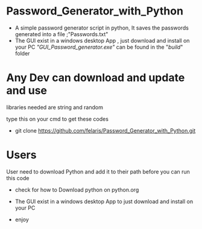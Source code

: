 # Password_Generator_with_Python
 * A simple password generator script in python, It saves the passwords generated into a file ;"Passwords.txt"
* The GUI exist in a windows  desktop App , just download and install on your PC 
 *"GUI_Password_generator.exe"* can be found in the "*build*" folder
# Any Dev can download and update  and use
libraries  needed are  string and random

type this on your cmd to get these codes

* git clone https://github.com/felaris/Password_Generator_with_Python.git



# Users 
 User need to download Python and add it to their path before you can run this code 
 * check for how to Download python on python.org
 * The GUI exist in a windows  desktop App to just download and install on your PC

 * enjoy
